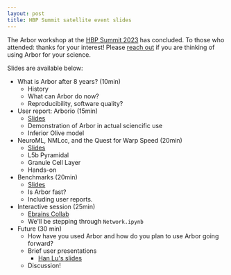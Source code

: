```yaml
---
layout: post
title: HBP Summit satellite event slides
---
```


The Arbor workshop at the [HBP Summit 2023](https://summit2023.humanbrainproject.eu/satellite-events-day/) has concluded. To those who attended: thanks for your interest! Please [reach out](https://gitter.im/arbor-sim/community) if you are thinking of using Arbor for your science.

Slides are available below:

- What is Arbor after 8 years? (10min)
    - History
    - What can Arbor do now?
    - Reproducibility, software quality?
- User report: Arborio (15min)
    - [Slides](/attachments/2023-03-27-hbp-summit-satellite-event_LL.pdf)
    - Demonstration of Arbor in actual sciencific use
    - Inferior Olive model
- NeuroML, NMLcc, and the Quest for Warp Speed (20min)
    - [Slides](/attachments/2023-03-27-hbp-summit-satellite-event_TH.pdf)
    - L5b Pyramidal
    - Granule Cell Layer
    - Hands-on
- Benchmarks (20min)
    - [Slides](/attachments/2023-03-27-hbp-summit-satellite-event_FB.pdf)
    - Is Arbor fast?
    - Including user reports.
- Interactive session (25min)
    - [Ebrains Collab](https://wiki.ebrains.eu/bin/view/Collabs/io-clusters/Lab)
    - We'll be stepping through `Network.ipynb`
- Future (30 min)
    - How have you used Arbor and how do you plan to use Arbor going forward?
    - Brief user presentations
        - [Han Lu's slides](/attachments/2023-03-27-hbp-summit-satellite-event_HL.pdf)
    - Discussion!

